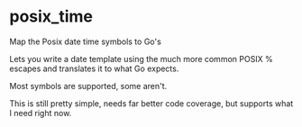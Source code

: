 # posix_time
Map the Posix date time symbols to Go's

Lets you write a date template using the much more common POSIX % escapes and translates it to what Go expects.

Most symbols are supported, some aren't. 

This is still pretty simple, needs far better code coverage, but supports what I need right now.
